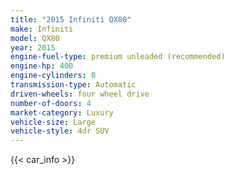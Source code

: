 ```yaml
---
title: "2015 Infiniti QX80"
make: Infiniti
model: QX80
year: 2015
engine-fuel-type: premium unleaded (recommended)
engine-hp: 400
engine-cylinders: 8
transmission-type: Automatic
driven-wheels: four wheel drive
number-of-doors: 4
market-category: Luxury
vehicle-size: Large
vehicle-style: 4dr SUV
---
```


{{< car_info >}}
